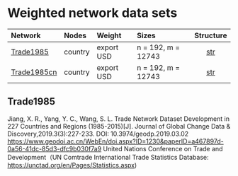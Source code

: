 # Weighted network data sets

| Network | Nodes    | Weight    |  Sizes | Structure |
| :---         |     :---       |     :---       |     :---       |      :---:   |
| [Trade1985](https://raw.githubusercontent.com/bavla/wNets/main/Data/Trade1985.net)   | country    | export USD    | n = 192, m = 12743    | [str](https://github.com/bavla/ibm3m/blob/master/data/str/KRACKAD.md)     |
| [Trade1985cn](https://raw.githubusercontent.com/bavla/wNets/main/Data/Trade1985cn.net)   | country    | export USD    | n = 192, m = 12743      | [str](https://github.com/bavla/ibm3m/blob/master/data/str/KRACKFR.md)     |

## Trade1985
Jiang, X. R., Yang, Y. C., Wang, S. L. Trade Network Dataset Development in 227 Countries and Regions (1985-2015)[J]. 
   Journal of Global Change Data & Discovery,2019.3(3):227-233. DOI: 10.3974/geodp.2019.03.02
 https://www.geodoi.ac.cn/WebEn/doi.aspx?ID=1230&paperID=a467897d-0a56-41dc-85d3-dfc9b030f7a9
United Nations Conference on Trade and Development（UN Comtrade 
  International Trade Statistics Database: https://unctad.org/en/Pages/Statistics.aspx)
